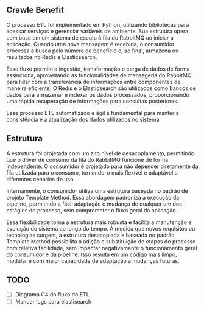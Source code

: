 ## Crawle Benefit
 
O processo ETL foi implementado em Python, utilizando bibliotecas para acessar serviços e gerenciar variáveis de ambiente. Sua estrutura opera com base em um sistema de escuta à fila do RabbitMQ ao iniciar a aplicação. Quando uma nova mensagem é recebida, o consumidor processa a busca pelo número de benefício e, ao final, armazena os resultados no Redis e Elasticsearch.

Esse fluxo permite a ingestão, transformação e carga de dados de forma assíncrona, aproveitando as funcionalidades de mensageria do RabbitMQ para lidar com a transferência de informações entre componentes de maneira eficiente. O Redis e o Elasticsearch são utilizados como bancos de dados para armazenar e indexar os dados processados, proporcionando uma rápida recuperação de informações para consultas posteriores.

Esse processo ETL automatizado e ágil é fundamental para manter a consistência e a atualização dos dados utilizados no sistema.


## Estrutura
A estrutura foi projetada com um alto nível de desacoplamento, permitindo que o driver de consumo da fila do RabbitMQ funcione de forma independente. O consumidor é projetado para não depender diretamente da fila utilizada para o consumo, tornando-o mais flexível e adaptável a diferentes cenários de uso.

Internamente, o consumidor utiliza uma estrutura baseada no padrão de projeto Template Method. Essa abordagem padroniza a execução da pipeline, permitindo a fácil adaptação e mudança de qualquer um dos estágios do processo, sem comprometer o fluxo geral da aplicação.

Essa flexibilidade torna a estrutura mais robusta e facilita a manutenção e evolução do sistema ao longo do tempo. À medida que novos requisitos ou tecnologias surgem, a estrutura desacoplada e baseada no padrão Template Method possibilita a adição e substituição de etapas do processo com relativa facilidade, sem impactar negativamente o funcionamento geral do consumidor e da pipeline. Isso resulta em um código mais limpo, modular e com maior capacidade de adaptação a mudanças futuras.


## TODO
  - [ ]  Diagrama C4 do fluxo do ETL
  - [ ]  Mandar logs para elastisearch